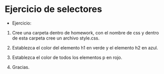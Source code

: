 # Ejercicio de selectores

- Ejercicio: 

1. Cree una carpeta dentro de homework, con el nombre de css y dentro de esta carpeta cree un archivo style.css.

2. Establezca el color del elemento h1  en verde y el elemento h2 en azul.

3. Establezca el color de todos los elementos p en rojo.

4. Gracias.